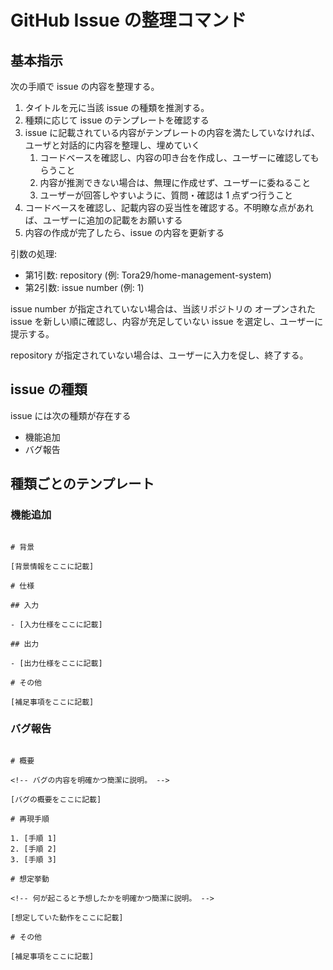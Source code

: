 # GitHub Issue の整理コマンド

## 基本指示

次の手順で issue の内容を整理する。

1. タイトルを元に当該 issue の種類を推測する。
2. 種類に応じて issue のテンプレートを確認する
3. issue に記載されている内容がテンプレートの内容を満たしていなければ、ユーザと対話的に内容を整理し、埋めていく
   1. コードベースを確認し、内容の叩き台を作成し、ユーザーに確認してもらうこと
   2. 内容が推測できない場合は、無理に作成せず、ユーザーに委ねること
   3. ユーザーが回答しやすいように、質問・確認は 1 点ずつ行うこと
4. コードベースを確認し、記載内容の妥当性を確認する。不明瞭な点があれば、ユーザーに追加の記載をお願いする
5. 内容の作成が完了したら、issue の内容を更新する

引数の処理:

- 第1引数: repository (例: Tora29/home-management-system)
- 第2引数: issue number (例: 1)

issue number が指定されていない場合は、当該リポジトリの オープンされた issue を新しい順に確認し、内容が充足していない issue を選定し、ユーザーに提示する。

repository が指定されていない場合は、ユーザーに入力を促し、終了する。

## issue の種類

issue には次の種類が存在する

- 機能追加
- バグ報告

## 種類ごとのテンプレート

### 機能追加

```

# 背景

[背景情報をここに記載]

# 仕様

## 入力

- [入力仕様をここに記載]

## 出力

- [出力仕様をここに記載]

# その他

[補足事項をここに記載]

```

### バグ報告

```

# 概要

<!-- バグの内容を明確かつ簡潔に説明。 -->

[バグの概要をここに記載]

# 再現手順

1. [手順 1]
2. [手順 2]
3. [手順 3]

# 想定挙動

<!-- 何が起こると予想したかを明確かつ簡潔に説明。 -->

[想定していた動作をここに記載]

# その他

[補足事項をここに記載]
```
